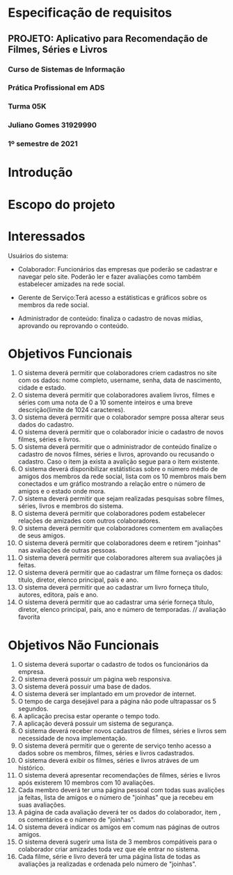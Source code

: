 # Especificação de requisitos
## PROJETO: Aplicativo para Recomendação de Filmes, Séries e Livros
### Curso de Sistemas de Informação
### Prática Profissional em ADS
### Turma 05K
### Juliano Gomes 31929990
### 1º semestre de 2021

# Introdução
# Escopo do projeto
# Interessados
Usuários do sistema:

* Colaborador: Funcionários das empresas que poderão se cadastrar e navegar pelo site. Poderão ler e fazer avaliações como também estabelecer amizades na rede social.

* Gerente de Serviço:Terá acesso a estátisticas e gráficos sobre os membros da rede social.

* Administrador de conteúdo: finaliza o cadastro de novas mídias, aprovando ou reprovando o conteúdo. 

# Objetivos Funcionais
1. O sistema deverá permitir que colaboradores criem cadastros no site com os dados: nome completo, username, senha, data de nascimento, cidade e estado.
2. O sistema deverá permitir que colaboradores avaliem livros, filmes e séries com uma nota de 0 a 10 somente inteiros e uma breve descrição(limite de 1024 caracteres). 
3. O sistema deverá permitir que o colaborador sempre possa alterar seus dados do cadastro.
4. O sistema deverá permitir que o colaborador inicie o cadastro de novos filmes, séries e livros.
5. O sistema deverá permitir que o administrador de conteúdo finalize o cadastro de novos filmes, séries e livros, aprovando ou recusando o cadastro. Caso o item ja exista a avalição segue para o item existente.
6. O sistema deverá disponibilizar estátisticas sobre o número médio de amigos dos membros da rede social, lista com os 10 membros mais bem conectados e um gráfico mostrando a relação entre o número de amigos e o estado onde mora.
7. O sistema deverá permitir que sejam realizadas pesquisas sobre filmes, séries, livros e membros do sistema.
8. O sistema deverá permitir que colaboradores podem estabelecer relações de amizades com outros colaboradores.
9. O sistema deverá permitir que colaboradores comentem em avaliações de seus amigos.
10. O sistema deverá permitir que colaboradores deem e retirem "joinhas" nas avaliações de outras pessoas.
11. O sistema deverá permitir que colaboradores alterem sua avaliações já feitas.
12. O sistema deverá permitir que ao cadastrar um filme forneça os dados: título, diretor, elenco principal, país e ano.
13. O sistema deverá permitir que ao cadastrar um livro forneça título, autores, editora, país e ano.
14. O sistema deverá permitir que ao cadastrar uma série forneça título, diretor, elenco principal, país, ano e número de temporadas. 
// avaliação favorita


# Objetivos Não Funcionais
1. O sistema deverá suportar o cadastro de todos os funcionários da empresa.
2. O sistema deverá possuir um página web responsiva.
3. O sistema deverá possuir uma base de dados.
4. O sistema deverá ser implantado em um provedor de internet.
5. O tempo de carga desejável para a página não pode ultrapassar os 5 segundos.
6. A aplicação precisa estar operante o tempo todo.
7. A aplicação deverá possuir um sistema de segurança.
8. O sistema deverá receber novos cadastros de filmes, séries e livros sem necessidade de nova implementação.
9. O sistema deverá permitir que o gerente de serviço tenho acesso a dados sobre os membros, filmes, séries e livros cadastrados.
10. O sistema deverá exibir os filmes, séries e livros atráves de um histórico.
11. O sistema deverá apresentar recomendações de filmes, séries e livros após existerem 10 membros com 10 avaliações.
12. Cada membro deverá ter uma página pessoal com todas suas avalições ja feitas, lista de amigos e o número de "joinhas" que ja recebeu em suas avaliações.
13. A página de cada avaliação deverá ter os dados do colaborador, item , os comentários e o número de "joinhas".
14. O sistema deverá indicar os amigos em comum nas páginas de outros amigos.
15. O sistema deverá sugerir uma lista de 3 membros compátiveis para o colaborador criar amizades toda vez que ele entrar no sistema.
16. Cada filme, série e livro deverá ter uma página lista de todas as avaliações ja realizadas e ordenada pelo número de "joinhas".
